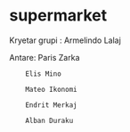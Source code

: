 # supermarket

Kryetar grupi : Armelindo Lalaj

Antare: Paris Zarka

        Elis Mino
	
		Mateo Ikonomi

        Endrit Merkaj

        Alban Duraku
